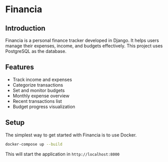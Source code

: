 # Financia

## Introduction

Financia is a personal finance tracker developed in Django.
It helps users manage their expenses, income, and budgets effectively.
This project uses PostgreSQL as the database.

## Features

- Track income and expenses
- Categorize transactions
- Set and monitor budgets
- Monthly expense overview
- Recent transactions list
- Budget progress visualization

## Setup

The simplest way to get started with Financia is to use Docker.

```bash
docker-compose up --build
```

This will start the application in `http://localhost:8000`
